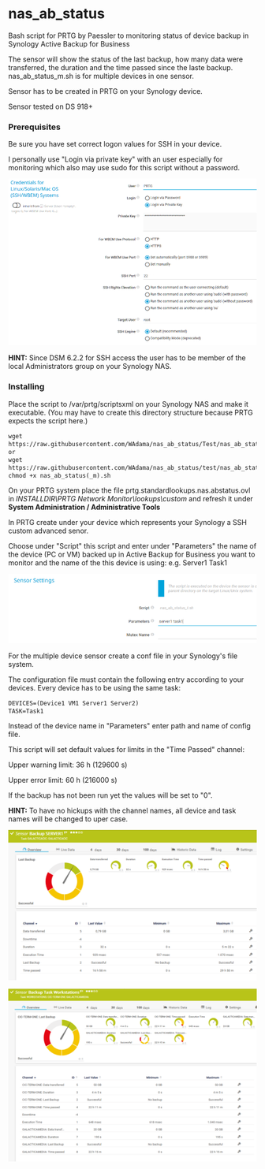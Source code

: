 # nas_ab_status
Bash script for PRTG by Paessler to monitoring status of device backup in Synology Active Backup for Business

The sensor will show the status of the last backup, how many data were transferred, the duration and the time passed since the laste backup. nas_ab_status_m.sh is for multiple devices in one sensor.

Sensor has to be created in PRTG on your Synology device.

Sensor tested on DS 918+

### Prerequisites

Be sure you have set correct logon values for SSH in your device.

I personally use "Login via private key" with an user especially for monitoring which also may use sudo for this script without a password.

![Screenshot1](./images/ssh_settings.png)

**HINT:** Since DSM 6.2.2 for SSH access the user has to be member of the local Administrators group on your Synology NAS.

### Installing

Place the script to /var/prtg/scriptsxml on your Synology NAS and make it executable. (You may have to create this directory structure because PRTG expects the script here.)

```
wget https://raw.githubusercontent.com/WAdama/nas_ab_status/Test/nas_ab_status.sh
or
wget https://raw.githubusercontent.com/WAdama/nas_ab_status/test/nas_ab_status_m.sh
chmod +x nas_ab_status(_m).sh
```

On your PRTG system place the file prtg.standardlookups.nas.abstatus.ovl in *INSTALLDIR\PRTG Network Monitor\lookups\custom* and refresh it under **System Administration / Administrative Tools**

In PRTG create under your device which represents your Synology a SSH custom advanced senor.

Choose under "Script" this script and enter under "Parameters" the name of the device (PC or VM) backed up in Active Backup for Business you want to monitor and the name of the this device is using: e.g. Server1 Task1

![Screenshot1](./images/nas_ab_status.png)

For the multiple device sensor create a conf file in your Synology's file system.

The configuration file must contain the following entry according to your devices. Every device has to be using the same task:

```
DEVICES=(Device1 VM1 Server1 Server2)
TASK=Task1
```
Instead of the device name in "Parameters" enter path and name of config file.

This script will set default values for limits in the "Time Passed" channel:

Upper warning limit: 36 h (129600 s)

Upper error limit: 60 h (216000 s)

If the backup has not been run yet the values will be set to "0".

**HINT:** To have no hickups with the channel names, all device and task names will be changed to uper case.

![Screenshot1](./images/nas_ab_status_sensor.png)

![Screenshot1](./images/nas_ab_status_sensor2.png)

